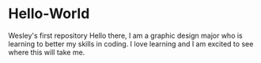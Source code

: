# Hello-World
Wesley's first repository
Hello there, I am a graphic design major who is learning to better my skills in coding.
I love learning and I am excited to see where this will take me.
